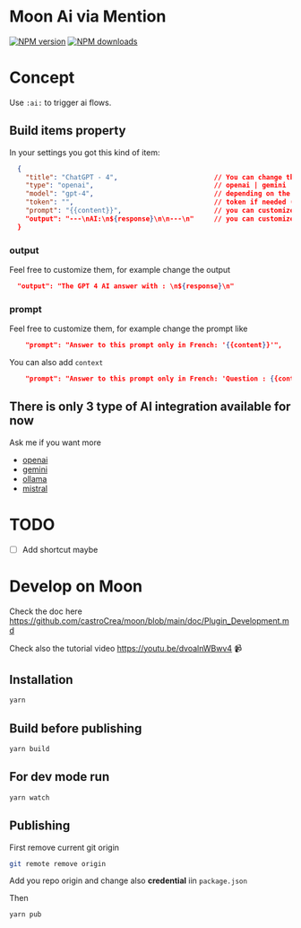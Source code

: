 # Moon Ai via Mention

<span class="badge-npmversion"><a href="https://npmjs.org/package/@moonjot/moon-ai-prompt-plugin" title="View this project on NPM"><img src="https://img.shields.io/npm/v/@moonjot/moon-ai-prompt-plugin.svg" alt="NPM version" /></a></span>
<span class="badge-npmdownloads"><a href="https://npmjs.org/package/@moonjot/moon-ai-prompt-plugin" title="View this project on NPM"><img src="https://img.shields.io/npm/dm/@moonjot/moon-ai-prompt-plugin.svg" alt="NPM downloads" /></a></span>


# Concept

Use `:ai:` to trigger ai flows.

## Build items property

In your settings you got this kind of item:
```json
  {
    "title": "ChatGPT - 4",                        // You can change that as you want
    "type": "openai",                              // openai | gemini | ollama | mistral
    "model": "gpt-4",                              // depending on the type refer to official ai doc
    "token": "",                                   // token if needed (openai | gemini | mistral)
    "prompt": "{{content}}",                       // you can customize that as you wish {{content}} is the content of the Launcher
    "output": "---\nAI:\n${response}\n\n---\n"     // you can customize how the answer will be formatted before be inserted in the text editor
  }
```

### output

Feel free to customize them, for example change the output

```json
  "output": "The GPT 4 AI answer with : \n${response}\n"
```

### prompt

Feel free to customize them, for example change the prompt like
```json
    "prompt": "Answer to this prompt only in French: '{{content}}'",
```

You can also add `context`

```json
    "prompt": "Answer to this prompt only in French: 'Question : {{content}}\n Article content: {{source.text}}'",
```


## There is only 3 type of AI integration available for now

Ask me if you want more

- [openai](https://platform.openai.com/docs/api-reference/making-requests)
- [gemini](https://ai.google.dev/gemini-api/docs/models/gemini?hl=fr)
- [ollama](https://ollama.com/)
- [mistral](https://docs.mistral.ai/capabilities/completion/)



# TODO

- [ ] Add shortcut maybe

# Develop on Moon

Check the doc here https://github.com/castroCrea/moon/blob/main/doc/Plugin_Development.md

Check also the tutorial video https://youtu.be/dvoalnWBwv4 📹

## Installation

```bash
yarn
```

## Build before publishing

```bash
yarn build
```

## For dev mode run 

```bash
yarn watch
```

## Publishing

First remove current git origin
```bash
git remote remove origin
```

Add you repo origin and change also **credential** iin `package.json`

Then
```bash
yarn pub
```